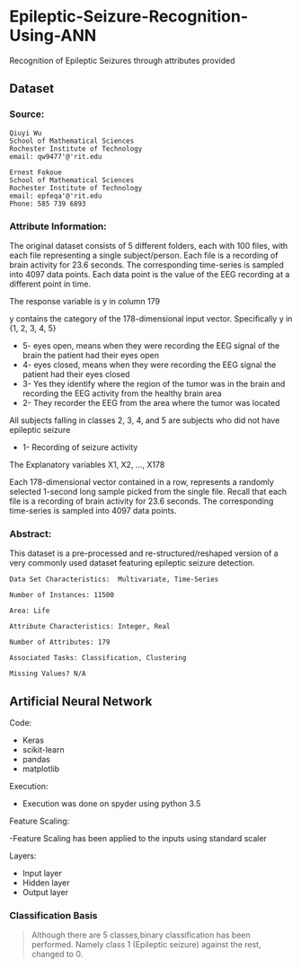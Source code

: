 # Epileptic-Seizure-Recognition-Using-ANN
Recognition of Epileptic Seizures through attributes provided
## Dataset

### Source:
```
Qiuyi Wu 
School of Mathematical Sciences 
Rochester Institute of Technology 
email: qw9477'@'rit.edu 

Ernest Fokoue 
School of Mathematical Sciences 
Rochester Institute of Technology 
email: epfeqa'@'rit.edu 
Phone: 585 739 6893
```
### Attribute Information:

The original dataset consists of 5 different folders, each with 100 files, with each file representing a single subject/person. Each file is a recording of brain activity for 23.6 seconds. The corresponding time-series is sampled into 4097 data points. Each data point is the value of the EEG recording at a different point in time. 

The response variable is y in column 179 

y contains the category of the 178-dimensional input vector. Specifically y in {1, 2, 3, 4, 5} 

- 5- eyes open, means when they were recording the EEG signal of the brain the patient had their eyes open 
- 4- eyes closed, means when they were recording the EEG signal the patient had their eyes closed 
- 3- Yes they identify where the region of the tumor was in the brain and recording the EEG activity from the healthy brain area 
- 2- They recorder the EEG from the area where the tumor was located 

All subjects falling in classes 2, 3, 4, and 5 are subjects who did not have epileptic seizure 

- 1- Recording of seizure activity 

The Explanatory variables X1, X2, ..., X178 

Each 178-dimensional vector contained in a row, represents a randomly selected 1-second long sample picked from the single file. Recall that 
each file is a recording of brain activity for 23.6 seconds. The corresponding time-series is sampled into 4097 data points.


### Abstract: 
This dataset is a pre-processed and re-structured/reshaped version of a very commonly used dataset featuring epileptic seizure detection.
```
Data Set Characteristics:  Multivariate, Time-Series

Number of Instances: 11500

Area: Life

Attribute Characteristics: Integer, Real

Number of Attributes: 179

Associated Tasks: Classification, Clustering

Missing Values? N/A
```

## Artificial Neural Network

Code:

- Keras
- scikit-learn
- pandas
- matplotlib

Execution:

- Execution was done on spyder using python 3.5

Feature Scaling:

-Feature Scaling has been applied to the inputs using standard scaler

Layers:

- Input layer
- Hidden layer
- Output layer

### Classification Basis
> Although there are 5 classes,binary classification has been performed. 
> Namely class 1 (Epileptic seizure) against the rest, changed to 0.
